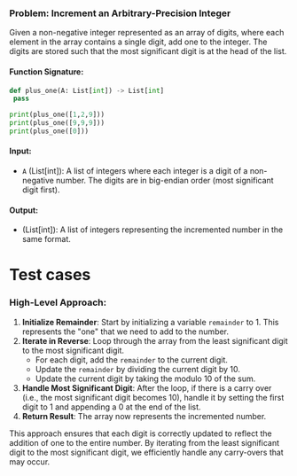 ### Problem: Increment an Arbitrary-Precision Integer

Given a non-negative integer represented as an array of digits, where each element in the array contains a single digit, add one to the integer. The digits are stored such that the most significant digit is at the head of the list.

#### Function Signature:
```python
def plus_one(A: List[int]) -> List[int]
 pass

print(plus_one([1,2,9]))
print(plus_one([9,9,9]))
print(plus_one([0]))
```

#### Input:
- `A` (List[int]): A list of integers where each integer is a digit of a non-negative number. The digits are in big-endian order (most significant digit first).

#### Output:
- (List[int]): A list of integers representing the incremented number in the same format.


# Test cases


### High-Level Approach:
1. **Initialize Remainder**: Start by initializing a variable `remainder` to 1. This represents the "one" that we need to add to the number.
2. **Iterate in Reverse**: Loop through the array from the least significant digit to the most significant digit.
    - For each digit, add the `remainder` to the current digit.
    - Update the `remainder` by dividing the current digit by 10.
    - Update the current digit by taking the modulo 10 of the sum.
3. **Handle Most Significant Digit**: After the loop, if there is a carry over (i.e., the most significant digit becomes 10), handle it by setting the first digit to 1 and appending a 0 at the end of the list.
4. **Return Result**: The array now represents the incremented number.

This approach ensures that each digit is correctly updated to reflect the addition of one to the entire number. By iterating from the least significant digit to the most significant digit, we efficiently handle any carry-overs that may occur.
